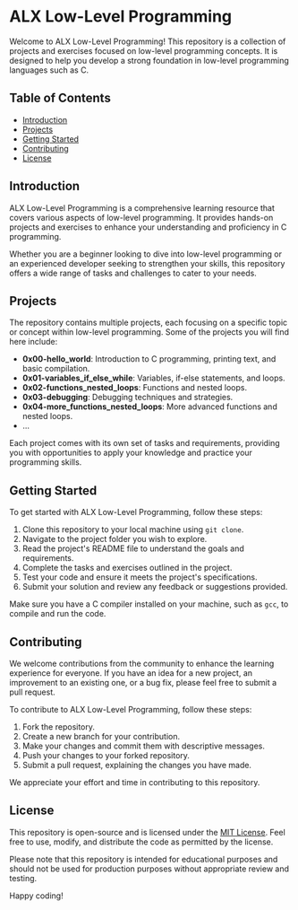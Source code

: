 # ALX Low-Level Programming

Welcome to ALX Low-Level Programming! This repository is a collection of projects and exercises focused on low-level programming concepts. It is designed to help you develop a strong foundation in low-level programming languages such as C.

## Table of Contents

- [Introduction](#introduction)
- [Projects](#projects)
- [Getting Started](#getting-started)
- [Contributing](#contributing)
- [License](#license)

## Introduction

ALX Low-Level Programming is a comprehensive learning resource that covers various aspects of low-level programming. It provides hands-on projects and exercises to enhance your understanding and proficiency in C programming.

Whether you are a beginner looking to dive into low-level programming or an experienced developer seeking to strengthen your skills, this repository offers a wide range of tasks and challenges to cater to your needs.

## Projects

The repository contains multiple projects, each focusing on a specific topic or concept within low-level programming. Some of the projects you will find here include:

- **0x00-hello_world**: Introduction to C programming, printing text, and basic compilation.
- **0x01-variables_if_else_while**: Variables, if-else statements, and loops.
- **0x02-functions_nested_loops**: Functions and nested loops.
- **0x03-debugging**: Debugging techniques and strategies.
- **0x04-more_functions_nested_loops**: More advanced functions and nested loops.
- ...

Each project comes with its own set of tasks and requirements, providing you with opportunities to apply your knowledge and practice your programming skills.

## Getting Started

To get started with ALX Low-Level Programming, follow these steps:

1. Clone this repository to your local machine using `git clone`.
2. Navigate to the project folder you wish to explore.
3. Read the project's README file to understand the goals and requirements.
4. Complete the tasks and exercises outlined in the project.
5. Test your code and ensure it meets the project's specifications.
6. Submit your solution and review any feedback or suggestions provided.

Make sure you have a C compiler installed on your machine, such as `gcc`, to compile and run the code.

## Contributing

We welcome contributions from the community to enhance the learning experience for everyone. If you have an idea for a new project, an improvement to an existing one, or a bug fix, please feel free to submit a pull request.

To contribute to ALX Low-Level Programming, follow these steps:

1. Fork the repository.
2. Create a new branch for your contribution.
3. Make your changes and commit them with descriptive messages.
4. Push your changes to your forked repository.
5. Submit a pull request, explaining the changes you have made.

We appreciate your effort and time in contributing to this repository.

## License

This repository is open-source and is licensed under the [MIT License](https://opensource.org/licenses/MIT). Feel free to use, modify, and distribute the code as permitted by the license.

Please note that this repository is intended for educational purposes and should not be used for production purposes without appropriate review and testing.

Happy coding!
